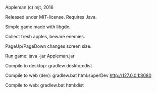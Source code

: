 Appleman (c) mjt, 2016

Released under MIT-license.
Requires Java.

Simple game made with libgdx.

Collect fresh apples, beware enemies.

PageUp/PageDown  changes screen size.


Run game:
  java -jar Appleman.jar


Compile to desktop:
  gradlew desktop:dist

Compile to web (dev):
  gradlew.bat html:superDev
  http://127.0.0.1:8080
 
Compile to web:
  gradlew.bat html:dist
